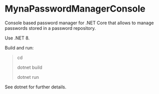 # MynaPasswordManagerConsole

Console based password manager for .NET Core that allows to manage passwords stored in a password
repository.

Use .NET 8.

Build and run:

>cd <!project directory!>
>
>dotnet build
>
>dotnet run
  
See dotnet for further details.
